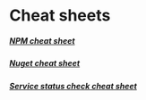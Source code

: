 # Cheat sheets #


##### [NPM cheat sheet](./Cheatsheets/Npm-cheatsheet.md) #####

##### [Nuget cheat sheet](./Cheatsheets/Nuget-cheatsheet.md) #####

##### [Service status check cheat sheet](./Cheatsheets/ServicesStatusCheck-cheatsheet.md) #####

